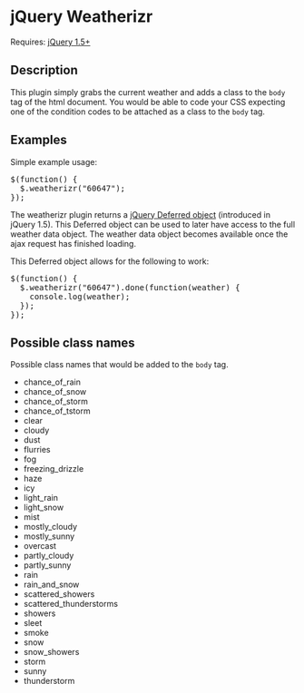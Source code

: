 jQuery Weatherizr
=================

Requires: [jQuery 1.5+](http://api.jquery.com)

Description
-----------

This plugin simply grabs the current weather and adds a class to the `body` tag of the html document. You would be able to code your CSS expecting one of the condition codes to be attached as a class to the `body` tag.

Examples
--------

Simple example usage:

<pre>
$(function() {
  $.weatherizr("60647");
});
</pre>

The weatherizr plugin returns a [jQuery Deferred object](http://api.jquery.com/category/deferred-object/) (introduced in jQuery 1.5). This Deferred object can be used to later have access to the full weather data object. The weather data object becomes available once the ajax request has finished loading. 

This Deferred object allows for the following to work:

<pre>
$(function() {
  $.weatherizr("60647").done(function(weather) {
    console.log(weather);
  });
});
</pre>

Possible class names
--------------------

Possible class names that would be added to the `body` tag.

- chance\_of\_rain
- chance\_of\_snow
- chance\_of\_storm
- chance\_of\_tstorm
- clear
- cloudy
- dust
- flurries
- fog
- freezing\_drizzle
- haze
- icy
- light\_rain
- light\_snow
- mist
- mostly\_cloudy
- mostly\_sunny
- overcast
- partly\_cloudy
- partly\_sunny
- rain
- rain\_and\_snow
- scattered\_showers
- scattered\_thunderstorms
- showers
- sleet
- smoke
- snow
- snow\_showers
- storm
- sunny
- thunderstorm
